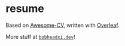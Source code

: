 # resume

Based on [Awesome-CV](https://github.com/posquit0/Awesome-CV), written with
[Overleaf](https://www.overleaf.com?r=c320575c&rm=d&rs=b).

More stuff at [`bobheadxi.dev`](https://bobheadxi.dev)!
